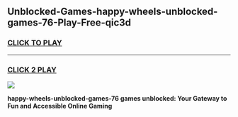 
## Unblocked-Games-happy-wheels-unblocked-games-76-Play-Free-qic3d
<h3>
<a href="https://premium76.site?title=happy-wheels-unblocked-games-76&ref=10A">CLICK TO PLAY</a></h3>
<hr>

<h3>
<a href="https://premium76.site?title=happy-wheels-unblocked-games-76&ref=10A">CLICK 2 PLAY</a>
  
</h3>

<a href="https://premium76.site?title=happy-wheels-unblocked-games-76&ref=10A"><img src="https://clearcache.store/games.png"></a>


**happy-wheels-unblocked-games-76 games unblocked: Your Gateway to Fun and Accessible Online Gaming**
